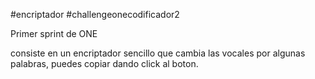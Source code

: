 #encriptador
#challengeonecodificador2


Primer sprint de ONE 

consiste en un encriptador sencillo que cambia las vocales por algunas palabras, puedes copiar dando click al boton.
